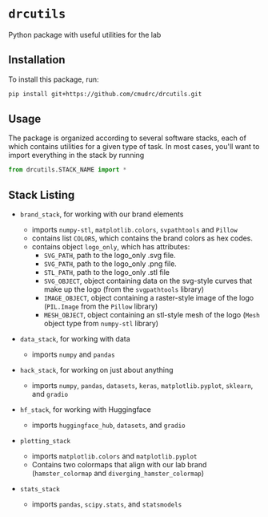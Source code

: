 # `drcutils`
Python package with useful utilities for the lab

## Installation
To install this package, run:
```bash
pip install git+https://github.com/cmudrc/drcutils.git
```

## Usage
The package is organized according to several software stacks, each of which contains utilities for a given type of task. In most cases, you'll want to import everything in the stack by running
```python
from drcutils.STACK_NAME import *
```

## Stack Listing
- `brand_stack`, for working with our brand elements
  - imports `numpy-stl`, `matplotlib.colors`, `svpathtools` and `Pillow`
  - contains list `COLORS`, which contains the brand colors as hex codes. 
  - contains object `logo_only`, which has attributes:
    - `SVG_PATH`, path to the logo_only .svg file.
    - `SVG_PATH`, path to the logo_only .png file.
    - `STL_PATH`, path to the logo_only .stl file
    - `SVG_OBJECT`, object containing data on the svg-style curves that make up the logo (from the `svgpathtools` library)
    - `IMAGE_OBJECT`, object containing a raster-style image of the logo (`PIL.Image` from the `Pillow` library)
    - `MESH_OBJECT`, object containing an stl-style mesh of the logo (`Mesh` object type from `numpy-stl` library)
    
- `data_stack`, for working with data
  - imports `numpy` and `pandas`
- `hack_stack`, for working on just about anything
  - imports `numpy`, `pandas`, `datasets`, `keras`, `matplotlib.pyplot`, `sklearn`, and `gradio`
- `hf_stack`, for working with Huggingface
  - imports `huggingface_hub`, `datasets`, and `gradio`
- `plotting_stack`
  - imports `matplotlib.colors` and `matplotlib.pyplot`
  - Contains two colormaps that align with our lab brand (`hamster_colormap` and `diverging_hamster_colormap`)
- `stats_stack`
  - imports `pandas`, `scipy.stats`, and `statsmodels`

